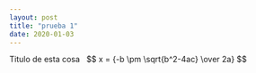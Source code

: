 ```yaml
---
layout: post
title: "prueba 1"
date: 2020-01-03
---
```

<html>
<head>
    <meta charset="UTF-8">
    <link rel="stylesheet" media="all" href="normalize.css">
    <link rel="stylesheet" media="all" href="core.css">
    <link rel="stylesheet" media="all" href="style.css">
    <script type="text/javascript" src="http://cdn.mathjax.org/mathjax/latest/MathJax.js?config=TeX-AMS-MML_HTMLorMML"></script>
</head>
    Titulo de esta cosa
<body data-document>&nbsp;
    $$ x = {-b \pm \sqrt{b^2-4ac} \over 2a} $$
    </body>
</html>
